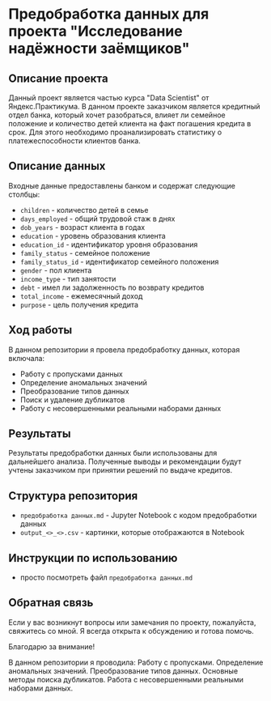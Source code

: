 
# Предобработка данных для проекта "Исследование надёжности заёмщиков"

## Описание проекта
Данный проект является частью курса "Data Scientist" от Яндекс.Практикума. 
В данном проекте заказчиком является кредитный отдел банка, который хочет разобраться, влияет ли семейное положение и количество детей клиента на факт погашения кредита в срок. Для этого необходимо проанализировать статистику о платежеспособности клиентов банка.

## Описание данных
Входные данные предоставлены банком и содержат следующие столбцы:
- `children` - количество детей в семье
- `days_employed` - общий трудовой стаж в днях
- `dob_years` - возраст клиента в годах
- `education` - уровень образования клиента
- `education_id` - идентификатор уровня образования
- `family_status` - семейное положение
- `family_status_id` - идентификатор семейного положения
- `gender` - пол клиента
- `income_type` - тип занятости
- `debt` - имел ли задолженность по возврату кредитов
- `total_income` - ежемесячный доход
- `purpose` - цель получения кредита

## Ход работы
В данном репозитории я провела предобработку данных, которая включала:
- Работу с пропусками данных
- Определение аномальных значений
- Преобразование типов данных
- Поиск и удаление дубликатов
- Работу с несовершенными реальными наборами данных

## Результаты
Результаты предобработки данных были использованы для дальнейшего анализа. Полученные выводы и рекомендации будут учтены заказчиком при принятии решений по выдаче кредитов.

## Структура репозитория

- `предобработка данных.md` - Jupyter Notebook с кодом предобработки данных
- `output_<>_<>.csv` - картинки, которые отображаются в Notebook
  
## Инструкции по использованию
- просто посмотреть файл `предобработка данных.md`

## Обратная связь
Если у вас возникнут вопросы или замечания по проекту, пожалуйста, свяжитесь со мной. Я всегда открыта к обсуждению и готова помочь.

Благодарю за внимание!


В данном репозитории я проводила:
Работу с пропусками. Определение аномальных значений. Преобразование типов данных. Основные методы поиска дубликатов. Работа с несовершенными реальными наборами данных.
